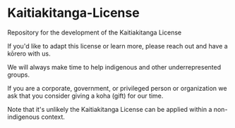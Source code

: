 # Kaitiakitanga-License
Repository for the development of the Kaitiakitanga License

If you'd like to adapt this license or learn more, please reach out and have a kōrero with us. 

We will always make time to help indigenous and other underrepresented groups. 

If you are a corporate, government, or privileged person or organization we ask that
you consider giving a koha (gift) for our time.

Note that it's unlikely the Kaitiakitanga License can be applied within a non-indigenous context.

